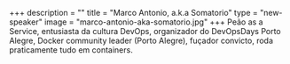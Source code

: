 +++
description = ""
title = "Marco Antonio, a.k.a Somatorio"
type = "new-speaker"
image = "marco-antonio-aka-somatorio.jpg"
+++
Peão as a Service, entusiasta da cultura DevOps, organizador do DevOpsDays Porto Alegre, Docker community leader (Porto Alegre), fuçador convicto, roda praticamente tudo em containers.